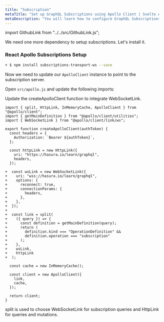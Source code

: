 ```yaml
---
title: "Subscription"
metaTitle: "Set up GraphQL Subscriptions using Apollo Client | Svelte Apollo Tutorial"
metaDescription: "You will learn how to configure GraphQL Subscriptions using React Apollo Client by using @apollo/client and its dependency subscriptions-transport-ws. This will also have authorization token setup"
---
```


import GithubLink from "../../src/GithubLink.js";

We need one more dependency to setup subscriptions. Let's install it.

### React Apollo Subscriptions Setup

```bash
+ $ npm install subscriptions-transport-ws --save
```

Now we need to update our `ApolloClient` instance to point to the subscription server.

Open `src/apollo.js` and update the following imports:

<GithubLink link="https://github.com/hasura/learn-graphql/blob/master/tutorials/frontend/svelte-apollo/app-final/src/apollo.js" text="src/apollo.js" />

Update the createApolloClient function to integrate WebSocketLink.

```
import { split, HttpLink, InMemoryCache, ApolloClient } from "@apollo/client";
import { getMainDefinition } from "@apollo/client/utilities";
import { WebSocketLink } from "@apollo/client/link/ws";

export function createApolloClient(authToken) {
  const headers = {
    Authorization: `Bearer ${authToken}`,
  };

  const httpLink = new HttpLink({
    uri: "https://hasura.io/learn/graphql",
    headers,
  });

+  const wsLink = new WebSocketLink({
+    uri: "wss://hasura.io/learn/graphql",
+    options: {
+      reconnect: true,
+      connectionParams: {
+        headers,
+      },
+    },
+  });
+
+  const link = split(
+    ({ query }) => {
+      const definition = getMainDefinition(query);
+      return (
+        definition.kind === "OperationDefinition" &&
+        definition.operation === "subscription"
+      );
+    },
+    wsLink,
+    httpLink
+  );

  const cache = new InMemoryCache();

  const client = new ApolloClient({
    link,
    cache,
  });

  return client;
}

```

split is used to choose WebSocketLink for subscription queries and HttpLink for queries and mutations.
